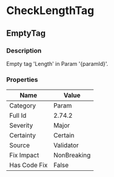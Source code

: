 ﻿---  
uid: Validator_2_74_2  
---

# CheckLengthTag

## EmptyTag

### Description

Empty tag 'Length' in Param '{paramId}'.

### Properties

| Name         | Value       |
| ------------ | ----------- |
| Category     | Param       |
| Full Id      | 2.74.2      |
| Severity     | Major       |
| Certainty    | Certain     |
| Source       | Validator   |
| Fix Impact   | NonBreaking |
| Has Code Fix | False       |
